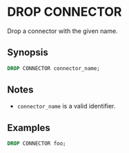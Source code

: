 DROP CONNECTOR
===========

Drop a connector with the given name.

## Synopsis

```sql
DROP CONNECTOR connector_name;
```

## Notes

- `connector_name` is a valid identifier.

## Examples

```sql
DROP CONNECTOR foo;
```

